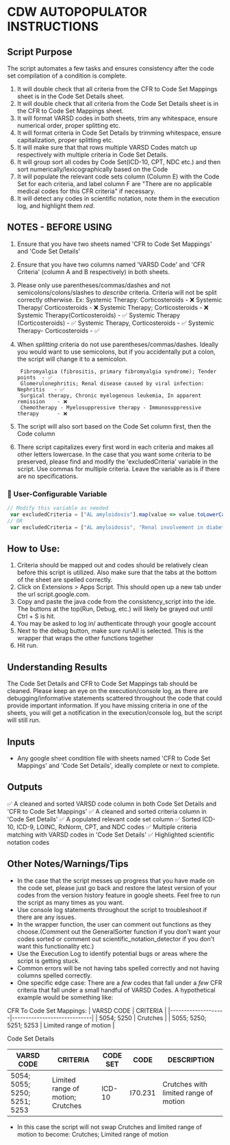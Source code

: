 # CDW AUTOPOPULATOR INSTRUCTIONS

## Script Purpose
The script automates a few tasks and ensures consistency after the code set compilation of a condition is complete. 
1) It will double check that all criteria from the CFR to Code Set Mappings sheet is in the Code Set Details sheet.
2) It will double check that all criteria from the Code Set Details sheet is in the CFR to Code Set Mappings sheet.
3) It will format VARSD codes in both sheets, trim any whitespace, ensure numerical order, proper splitting etc. 
4) It will format criteria in Code Set Details by trimming whitespace, ensure capitalization, proper splitting etc.
5) It will make sure that that rows multiple VARSD Codes match up respectively with multiple criteria in Code Set Details.
6) It will group sort all codes by Code Set(ICD-10, CPT, NDC etc.) and then sort numerically/lexicographically based on the Code
7) It will populate the relevant code sets column (Column E) with the Code Set for each criteria, and label column F are "There are no applicable medical codes for this CFR criteria" if necessary. 
8) It will detect any codes in scientific notation, note them in the execution log, and highlight them *red*.



## NOTES - BEFORE USING
1) Ensure that you have two sheets named 'CFR to Code Set Mappings' and 'Code Set Details'
2) Ensure that you have two columns named 'VARSD Code' and 'CFR Criteria' (column A and B respectively) in both sheets. 
3) Please only use parentheses/commas/dashes and not semicolons/colons/slashes to *describe* criteria. Criteria will not be split correctly otherwise.
Ex: 
    	Systemic Therapy: Corticosteroids  - ❌
	    Systemic Therapy/ Corticosteroids  - ❌ 
	    Systemic Therapy; Corticosteroids  - ❌
	    Systemic Therapy(Corticosteroids)  - ✅ 
        Systemic Therapy (Corticosteroids) - ✅
	    Systemic Therapy, Corticosteroids  - ✅
	    Systemic Therapy- Corticosteroids  - ✅

3) When *splitting* criteria do not use parentheses/commas/dashes. Ideally you would want to use semicolons, but if you accidentally put a colon, the script will change it to a semicolon. 

        Fibromyalgia (fibrositis, primary fibromyalgia syndrome); Tender points  - ✅
        Glomerulonephritis; Renal disease caused by viral infection: Nephritis   - ✅
        Surgical therapy, Chronic myelogenous leukemia, In apparent remission    - ❌
        Chemotherapy - Myelosuppressive therapy - Immunosuppressive therapy      - ❌    

4) The script will also sort based on the Code Set column first, then the Code column
5) There script capitalizes every first word in each criteria and makes all other letters lowercase. In the case that you want some criteria to be preserved, please find and modify the 'excludedCriteria' variable in the script. Use commas for multiple criteria. Leave the variable as is if there are no specifications. 

### 🔧 User-Configurable Variable

```javascript
// Modify this variable as needed
 var excludedCriteria = ["AL amyloidosis"].map(value => value.toLowerCase());
// OR 
 var excludedCriteria = ["AL amyloidosis", "Renal involvement in diabetes mellitus type I or II "].map(value => value.toLowerCase());
```


## How to Use:
1) Criteria should be mapped out and codes should be relatively clean before this script is utilized. Also make sure that the tabs at the bottom of the sheet are spelled correctly.
3) Click on Extensions > Apps Script. This should open up a new tab under the url script.google.com.
4) Copy and paste the java code from the consistency_script into the ide. The buttons at the top(Run, Debug, etc.) will likely be grayed out until Ctrl + S is hit. 
5) You may be asked to log in/ authenticate through your google account
6) Next to the debug button, make sure runAll is selected. This is the wrapper that wraps the other functions together
7) Hit run. 

## Understanding Results
The Code Set Details and CFR to Code Set Mappings tab should be cleaned. Please keep an eye on the execution/console log, as there are debugging/informative statements scattered throughout the code that could provide important information. If you have missing criteria in one of the sheets, you will get a notification in the execution/console log, but the script will still run.

## Inputs
- Any google sheet condition file with sheets named 'CFR to Code Set Mappings' and 'Code Set Details', ideally complete or next to complete.

## Outputs
✅ A cleaned and sorted VARSD code column in both Code Set Details and 'CFR to Code Set Mappings'
✅ A cleaned and sorted criteria column in 'Code Set Details'
✅ A populated relevant code set column
✅ Sorted ICD-10, ICD-9, LOINC, RxNorm, CPT, and NDC codes
✅ Multiple criteria matching with VARSD codes in 'Code Set Details'
✅ Highlighted scientific notation codes


## Other Notes/Warnings/Tips
- In the case that the script messes up progress that you have made on the code set, please just go back and restore the latest version of your codes from the version history feature in google sheets. Feel free to run the script as many times as you want.
- Use console log statements throughout the script to troubleshoot if there are any issues. 
- In the wrapper function, the user can comment out functions as they choose.(Comment out the GeneralSorter function if you don't want your codes sorted or comment out scientific_notation_detector if you don't want this functionality etc.)
- Use the Execution Log to identify potential bugs or areas where the script is getting stuck.
- Common errors will be not having tabs spelled correctly and not having columns spelled correctly.
- One specific edge case: There are a *few* codes that fall under a *few* CFR criteria that fall under a small handful of VARSD Codes. A hypothetical example would be something like: 

CFR To Code Set Mappings:
| VARSD CODE         | CRITERIA                      |
|--------------------|-----------------------------|
| 5054; 5250        | Crutches                     |
| 5055; 5250; 5251; 5253 | Limited range of motion |



Code Set Details

| VARSD CODE                     | CRITERIA                           | CODE SET | CODE     | DESCRIPTION                                |
|--------------------------------|------------------------------------|----------|----------|-------------------------------------------|
| 5054; 5055; 5250; 5251; 5253   | Limited range of motion; Crutches  | ICD-10   | I70.231  | Crutches with limited range of motion    |


- In this case the script will not swap Crutches and limited range of motion to become: Crutches; Limited range of motion